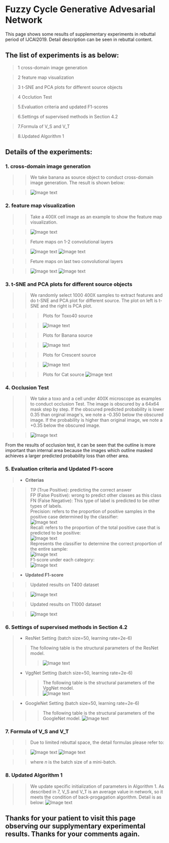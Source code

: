 # Fuzzy Cycle Generative Advesarial Network
This page shows some results of supplementary experiments in rebuttal period of IJCAI2019. Detail description can be seen in rebuttal content.

## The list of experiments is as below:
> 1 cross-domain image generation

> 2 feature map visualization
  
> 3 t-SNE and PCA plots for different source objects
  
> 4 Occlution Test
  
> 5.Evaluation criteria and updated F1-scores

> 6.Settings of supervised methods in Section 4.2

> 7.Formula of V_S and V_T

> 8.Updated Algorithm 1

## Details of the experiments:
### 1. cross-domain image generation
>> We take banana as source object to conduct cross-domain image generation. The result is shown below:

>> ![Image text](https://github.com/fcgan/Rebuttal/blob/master/imgs/generation.jpg)

### 2. feature map visualization
>> Take a 400X cell image as an example to show the feature map visualization.

>> ![Image text](https://github.com/fcgan/Rebuttal/blob/master/imgs/3947y_bgr.png)

>> Feture maps on 1-2 convolutional layers

>> ![Image text](https://github.com/fcgan/Rebuttal/blob/master/imgs/featureMap/conv13.png)
>> ![Image text](https://github.com/fcgan/Rebuttal/blob/master/imgs/featureMap/conv14.png)

>> Feture maps on last two convolutional layers

>> ![Image text](https://github.com/fcgan/Rebuttal/blob/master/imgs/featureMap/conv24.png)
>> ![Image text](https://github.com/fcgan/Rebuttal/blob/master/imgs/featureMap/conv25.png)

### 3. t-SNE and PCA plots for different source objects
>> We randomly select 1000 400X samples to extract features and do t-SNE and PCA plot for different source. The plot on left is t-SNE and the right is PCA plot.

>>> Plots for Toxo40 source

>>> ![Image text](https://github.com/fcgan/Rebuttal/blob/master/imgs/toxo_toxo40.png)

>>> Plots for Banana source

>>> ![Image text](https://github.com/fcgan/Rebuttal/blob/master/imgs/banana_40x.png)


>>> Plots for Crescent source

>>> ![Image text](https://github.com/fcgan/Rebuttal/blob/master/imgs/crescent_40X.png)

>>> Plots for Cat source
>>> ![Image text](https://github.com/fcgan/Rebuttal/blob/master/imgs/cat_toxo40.png)

### 4. Occlusion Test
>> We take a toxo and a cell under 400X microscope as examples to conduct occlusion Test. The image is obscured by a 64x64 mask step by step. 
>> If the obscured predicted probability is lower 0.35 than orginal image's, we note a -0.350 below the obscured image. If the probability is higher than original image, we note a +0.35 below the obscured image.

>> ![Image text](https://github.com/fcgan/Rebuttal/blob/master/imgs/banana_occlusion.jpg)

From the results of occlusion test, it can be seen that the outline is more important than internal area because the images which outline masked achieves a larger predicted probability loss than other area.

### 5. Evaluation criteria and Updated F1-score
> * **Criterias**

>> TP (True Positive): predicting the correct answer  
>> FP (False Positive): wrong to predict other classes as this class  
>> FN (False Negative): This type of label is predicted to be other types of labels.  
>> Precision: refers to the proportion of positive samples in the positive case determined by the classifier:  
>> ![Image text](https://github.com/fcgan/Rebuttal/blob/master/imgs/precision.gif)  
>> Recall: refers to the proportion of the total positive case that is predicted to be positive:  
>> ![Image text](https://github.com/fcgan/Rebuttal/blob/master/imgs/recall.gif)  
>> Represents the classifier to determine the correct proportion of the entire sample:  
>> ![Image text](https://github.com/fcgan/Rebuttal/blob/master/imgs/acc.gif)  
>> F1-score under each category:  
>> ![Image text](https://github.com/fcgan/Rebuttal/blob/master/imgs/fi.gif)

> * **Updated F1-score**

>> Updated results on T400 dataset

>> ![Image text](https://github.com/fcgan/Rebuttal/blob/master/imgs/T400.jpg)

>> Updated results on T1000 dataset

>> ![Image text](https://github.com/fcgan/Rebuttal/blob/master/imgs/T1000.jpg)

### 6. Settings of supervised methods in Section 4.2
> * ResNet Setting (batch size=50, learning rate=2e-6)
>> The following table is the structural parameters of the ResNet model.
>>> ![Image text](https://github.com/fcgan/Rebuttal/blob/master/imgs/ResNet.jpg)  
> * VggNet Setting (batch size=50, learning rate=2e-6)
>>> The following table is the structural parameters of the VggNet model.  
>>> ![Image text](https://github.com/fcgan/Rebuttal/blob/master/imgs/VggNet.jpg)  

> * GoogleNet Setting (batch size=50, learning rate=2e-6)
>>> The following table is the structural parameters of the GoogleNet model.
>>> ![Image text](https://github.com/fcgan/Rebuttal/blob/master/imgs/GoogleNet.jpg)  

### 7. Formula of V_S and V_T
>> Due to limited rebuttal space, the detail formulas please refer to:

>> ![Image text](https://github.com/fcgan/Rebuttal/blob/master/imgs/Vs.gif)
>> ![Image text](https://github.com/fcgan/Rebuttal/blob/master/imgs/Vt.gif)

>> where *n* is the batch size of a mini-batch.

### 8. Updated Algorithm 1
>> We update specific initialization of parameters in Algorithm 1. As described in 7, V_S and V_T is an average value in network, so it meets the condition of back-progagation algorithm. Detail is as below:
>> ![Image text](https://github.com/fcgan/Rebuttal/blob/master/imgs/Algorithm.jpg)

## Thanks for your patient to visit this page observing our supplymentary experimental results. Thanks for your comments again.
